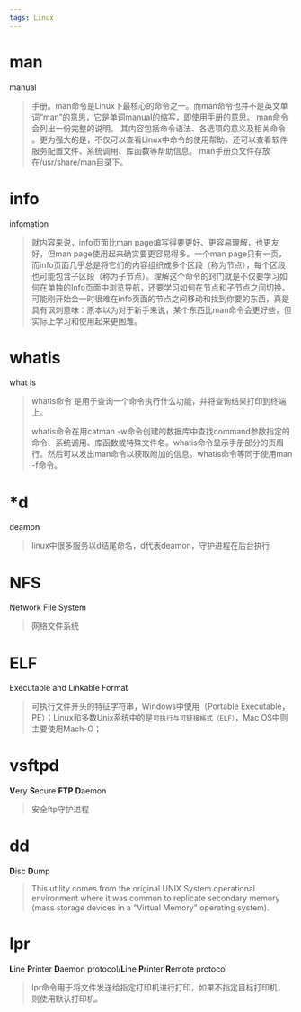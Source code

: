 ```yaml
---
tags: Linux
---
```


# man

manual

> 手册。man命令是Linux下最核心的命令之一。而man命令也并不是英文单词“man”的意思，它是单词manual的缩写，即使用手册的意思。
> man命令会列出一份完整的说明。 其内容包括命令语法、各选项的意义及相关命令 。更为强大的是，不仅可以查看Linux中命令的使用帮助，还可以查看软件服务配置文件、系统调用、库函数等帮助信息。
> man手册页文件存放在/usr/share/man目录下。 

# info

infomation

> 就内容来说，info页面比man page编写得要更好、更容易理解，也更友好，但man page使用起来确实要更容易得多。一个man page只有一页，而info页面几乎总是将它们的内容组织成多个区段（称为节点），每个区段也可能包含子区段（称为子节点）。理解这个命令的窍门就是不仅要学习如何在单独的Info页面中浏览导航，还要学习如何在节点和子节点之间切换。可能刚开始会一时很难在info页面的节点之间移动和找到你要的东西，真是具有讽刺意味：原本以为对于新手来说，某个东西比man命令会更好些，但实际上学习和使用起来更困难。 


# whatis 

what is

> whatis命令 是用于查询一个命令执行什么功能，并将查询结果打印到终端上。
>
> whatis命令在用catman -w命令创建的数据库中查找command参数指定的命令、系统调用、库函数或特殊文件名。whatis命令显示手册部分的页眉行。然后可以发出man命令以获取附加的信息。whatis命令等同于使用man -f命令。 


# *d

deamon

> linux中很多服务以d结尾命名，d代表deamon，守护进程在后台执行


# NFS

Network File System

> 网络文件系统


# ELF

Executable and Linkable Format

> 可执行文件开头的特征字符串，Windows中使用（Portable Executable，PE）；Linux和多数Unix系统中的是`可执行与可链接格式（ELF）`，Mac OS中则主要使用Mach-O； 


# vsftpd 

**V**ery **S**ecure **FTP** **D**aemon

> 安全ftp守护进程


# dd

**D**isc **D**ump

> This utility comes from the original UNIX System operational environment where it was common to replicate secondary memory (mass storage devices in a "Virtual Memory" operating system). 


# lpr

**L**ine **P**rinter **D**aemon protocol/**L**ine **P**rinter **R**emote protocol 

> lpr命令用于将文件发送给指定打印机进行打印，如果不指定目标打印机，则使用默认打印机。 

